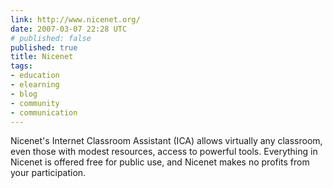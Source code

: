 ```yaml
---
link: http://www.nicenet.org/
date: 2007-03-07 22:28 UTC
# published: false
published: true
title: Nicenet
tags:
- education
- elearning
- blog
- community
- communication
---
```


Nicenet's Internet Classroom Assistant (ICA) allows virtually any classroom, even those with modest resources, access to powerful tools. Everything in Nicenet is offered free for public use, and Nicenet makes no profits from your participation.
